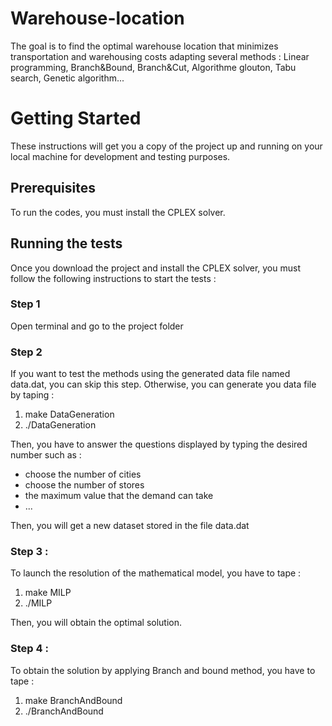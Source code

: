 # Warehouse-location
The goal is to find the optimal warehouse location that minimizes transportation and warehousing costs adapting several methods : Linear programming, Branch&amp;Bound, Branch&amp;Cut, Algorithme glouton, Tabu search, Genetic algorithm...

# Getting Started
These instructions will get you a copy of the project up and running on your local machine for development and testing purposes.
## Prerequisites
To run the codes, you must install the CPLEX solver.
## Running the tests
Once you download the project and install the CPLEX solver, you must follow the following instructions to start the tests :
### Step 1 
Open terminal and go to the project folder
### Step 2 
If you want to test the methods using the generated data file named data.dat, you can skip this step. Otherwise, you can generate you data file by taping :
  1. make DataGeneration
  2. ./DataGeneration
  
Then, you have to answer the questions displayed by typing the desired number such as :
  * choose the number of cities 
  * choose the number of stores  
  * the maximum value that the demand can take
  * ...
  
Then, you will get a new dataset stored in the file data.dat
### Step 3 : 
To launch the resolution of the mathematical model, you have to tape : 
  1. make MILP
  2. ./MILP
  
Then, you will obtain the optimal solution.
### Step 4 : 
To obtain the solution by applying Branch and bound method, you have to tape : 
  1. make BranchAndBound
  2. ./BranchAndBound

